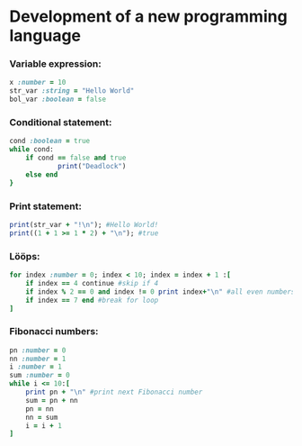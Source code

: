 # Development of a new programming language

### Variable expression:
```ruby
x :number = 10
str_var :string = "Hello World"
bol_var :boolean = false
```

### Conditional statement:
```ruby
cond :boolean = true
while cond:
	if cond == false and true
    		print("Deadlock")
  	else end
}
```

### Print statement:
```ruby
print(str_var + "!\n"); #Hello World!
print((1 + 1 >= 1 * 2) + "\n"); #true
```

### Lööps:
```ruby
for index :number = 0; index < 10; index = index + 1 :[
	if index == 4 continue #skip if 4
	if index % 2 == 0 and index != 0 print index+"\n" #all even numbers except 4
	if index == 7 end #break for loop
]
```

### Fibonacci numbers:
```ruby
pn :number = 0
nn :number = 1
i :number = 1
sum :number = 0
while i <= 10:[
	print pn + "\n" #print next Fibonacci number
	sum = pn + nn
	pn = nn
	nn = sum
	i = i + 1
]
```
